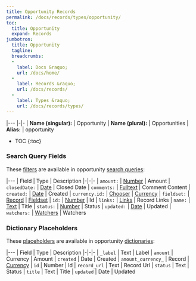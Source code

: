 ```yaml
---
title: Opportunity Records
permalink: /docs/records/types/opportunity/
toc:
  title: Opportunity
  expand: Records
jumbotron:
  title: Opportunity
  tagline: 
  breadcrumbs:
  -
    label: Docs &raquo;
    url: /docs/home/
  -
    label: Records &raquo;
    url: /docs/records/
  -
    label: Types &raquo;
    url: /docs/records/types/
---
```


|---
|-|-
| **Name (singular):** | Opportunity
| **Name (plural):** | Opportunities
| **Alias:** | opportunity

* TOC
{:toc}

### Search Query Fields

These [filters](/docs/search/filters/) are available in opportunity [search queries](/docs/search/):

|---
| Field | Type | Description
|-|-|-
| `amount:` | [Number](/docs/search/filters/numbers/) | Amount
| `closedDate:` | [Date](/docs/search/filters/dates/) | Closed Date
| `comments:` | [Fulltext](/docs/search/filters/fulltext/) | Comment Content
| `created:` | [Date](/docs/search/filters/dates/) | Created
| `currency.id:` | [Chooser](/docs/search/filters/choosers/) | [Currency](/docs/records/types/currency/)
| `fieldset:` | [Record](/docs/search/deep-search/) | [Fieldset](/docs/records/types/custom_fieldset/)
| `id:` | [Number](/docs/search/filters/numbers/) | Id
| `links:` | [Links](/docs/search/filters/links/) | Record Links
| `name:` | [Text](/docs/search/filters/text/) | Title
| `status:` | [Number](/docs/search/filters/numbers/) | Status
| `updated:` | [Date](/docs/search/filters/dates/) | Updated
| `watchers:` | [Watchers](/docs/search/filters/watchers/) | Watchers

### Dictionary Placeholders

These [placeholders](/docs/bots/scripting/placeholders/) are available in opportunity [dictionaries](/docs/bots/behaviors/dictionaries/):

|---
| Field | Type | Description
|-|-|-
| `_label` | Text | Label
| `amount` | Currency | Amount
| `created` | Date | Created
| `amount_currency_` | Record | [Currency](/docs/records/types/opportunity/)
| `id` | Number | Id
| `record_url` | Text | Record Url
| `status` | Text | Status
| `title` | Text | Title
| `updated` | Date | Updated
